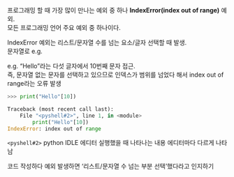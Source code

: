 프로그래밍 할 때 가장 많이 만나는 예외 중 하나 **IndexError(index out of range)** 예외.    
모든 프로그래밍 언어 주요 예외 중 하나이다.

IndexError 예외는 리스트/문자열 수를 넘는 요소/글자 선택할 때 발생.  
문자열로 e.g.

e.g. “Hello”라는 다섯 글자에서 10번째 문자 접근.  
즉, 문자열 없는 문자를 선택하고 있으므로 인덱스가 범위를 넘었다 해서 index out of range라는 오류 발생

```python
>>> print("Hello"[10])
```

```python
Traceback (most recent call last):
	File "<pyshell#2>", line 1, in <module>
		print("Hello"[10])
IndexError: index out of range
```

`<pyshell#2>`  python IDLE 에디터 실행했을 때 나타나는 내용 에디터마다 다르게 나타남

코드 작성하다 예외 발생하면 ‘리스트/문자열 수 넘는 부분 선택’했다라고 인지하기